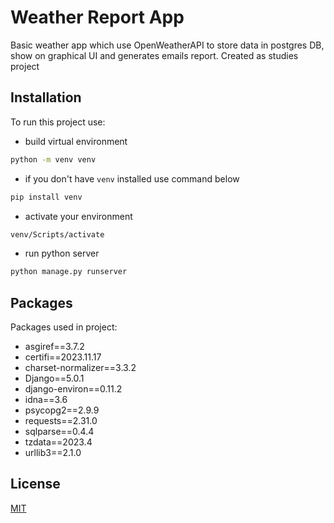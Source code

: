 # Weather Report App

Basic weather app which use OpenWeatherAPI to store data in postgres DB, show on graphical UI and generates emails report. Created as studies project 

## Installation

To run this project use:

- build virtual environment
```bash
python -m venv venv
```
- if you don't have `venv` installed use command below
```bash
pip install venv
```
- activate your environment
```bash
venv/Scripts/activate
```
- run python server
```bash
python manage.py runserver
```
## Packages

Packages used in project:

- asgiref==3.7.2
- certifi==2023.11.17
- charset-normalizer==3.3.2
- Django==5.0.1
- django-environ==0.11.2
- idna==3.6
- psycopg2==2.9.9
- requests==2.31.0
- sqlparse==0.4.4
- tzdata==2023.4
- urllib3==2.1.0

## License

[MIT](https://choosealicense.com/licenses/mit/)
